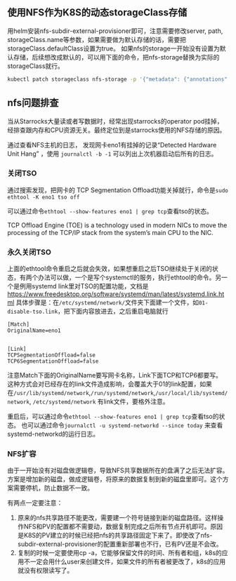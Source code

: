 ## 使用NFS作为K8S的动态storageClass存储
用helm安装nfs-subdir-external-provisioner即可，注意需要修改server, path, storageClass.name等参数，如果需要做为默认存储的话，需要把storageClass.defaultClass设置为true。
如果nfs的storage一开始没有设置为默认存储，后续想改成默认的，可以用下面的命令，把nfs-storage替换为实际的storageClass就行。

```bash
kubectl patch storageclass nfs-storage -p '{"metadata": {"annotations":{"storageclass.kubernetes.io/is-default-class":"true"}}}'
```



## nfs问题排查

当从Starrocks大量读或者写数据时，经常出现starrocks的operator pod挂掉，经排查跟内存和CPU资源无关。最终定位到是starrocks使用的NFS存储的原因。

通过查看NFS主机的日志， 发现网卡eno1有挂掉的记录“Detected Hardware Unit Hang” ，使用 `journalctl -b -1` 可以列出上次机器启动后所有的日志。


### 关闭TSO

通过搜索发现，把网卡的 TCP Segmentation Offload功能关掉就行，命令是`sudo ethtool -K eno1 tso off`


可以通过命令`ethtool --show-features eno1 | grep tcp`查看tso的状态。


TCP Offload Engine (TOE) is a technology used in modern NICs to move the processing of the TCP/IP stack from the system’s main CPU to the NIC.

### 永久关闭TSO
上面的ethtool命令重启之后就会失效，如果想重启之后TSO继续处于关闭的状态，有两个办法可以做，一个是写个systemctl的服务，执行ethtool的命令。另一个是例用systemd link里对TSO的配置功能，文档是 https://www.freedesktop.org/software/systemd/man/latest/systemd.link.html 
具体步骤是：在`/etc/systemd/network/`文件夹下面建一个文件，如`01-disable-tso.link`，把下面内容放进去，之后重启电脑就行

```
[Match]
OriginalName=eno1


[Link]
TCPSegmentationOffload=false
TCP6SegmentationOffload=false
```

注意Match下面的OriginalName要写网卡名称，Link下面TCP和TCP6都要写。
这种方式会对已经存在的link文件造成影响，会覆盖大于01的link配置，如果在`/usr/lib/systemd/network`,`/run/systemd/network`,`/usr/local/lib/systemd/network`, `/etc/systemd/network` 有link文件，要格外注意。

重启后，可以通过命令`ethtool --show-features eno1 | grep tcp`查看tso的状态。 也可以通过命令`journalctl -u systemd-networkd --since today` 来查看systemd-networkd的运行日志。

### NFS扩容
由于一开始没有对磁盘做逻辑卷，导致NFS共享数据所在的盘满了之后无法扩容。
方案是增加新的磁盘，做成逻辑卷，将原来的数据复制到新的磁盘里即可。这个方案需要停机，防止数据不一致。

有两点一定要注意：
1. 原来的nfs共享路径不能更改，需要建一个符号链接到新的磁盘路径。这样操作NFS和PV的配置都不需要动，数据复制完成之后所有节点开机即可。原因是K8S的PV建立的时候已经把nfs的共享路径固定下来了。即使改了nfs-subdir-external-provisioner的配置重新部署也不行，已有PV还是不会改。
2. 复制的时候一定要使用cp -a，它能够保留文件的时间、所有者和组，k8s的应用不一定会用什么user来创建文件，如果文件的所有者被更改了，k8s的应用就没有权限读写了。



